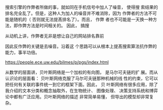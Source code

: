 搜索引擎的作弊者所做的事，就如同在手机信号中加人了噪音， 使得搜 索结果的排名完全乱了。但是，这种人为加人的噪音并不难消除，因为 作弊者的方法不可能是随机的（ 否则就无法提髙排名了）。而且， 作弊 者也不可能是一天换一种方法，即作弊方法是时间相关的。 因此， 搞搜

从动机上讲，作弊者无非是想让自己的网站排名靠前

因此反作弊的关键是去噪音。沿着这 个思路可以从根本上提髙搜索算法抗作弊的能力，事半功倍。

https://people.ece.uw.edu/bilmes/p/pgs/index.html

从数学的层面讲，贝叶斯网络是一个加权的有向图， 是马尔可夫链的扩 展。而从认识论的层面看： 贝叶斯网络克服了马尔可夫链那种机械的线 性的约束，它可以把任何有关联的事件统一到它的框架下面。因此， 贝 叶斯网络有很多应用，除了我介绍的文本分类和概念抽取外，在生物统计、 图像处理、 决策支持系统和博弈论中都有广泛应用。贝叶斯网络的描述 非常简单易懂， 但导出的模型却非常复杂。
